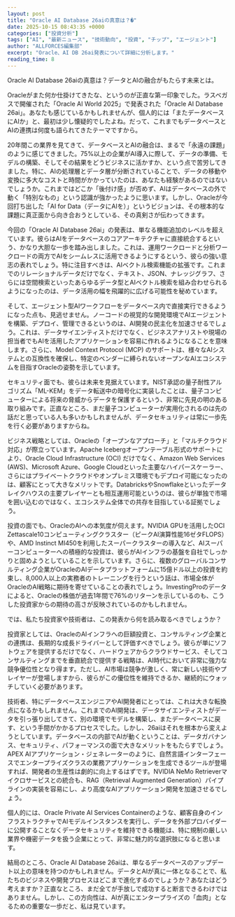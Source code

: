```yaml
---
layout: post
title: "Oracle AI Database 26aiの真意は？�"
date: 2025-10-15 08:43:35 +0000
categories: ["投資分析"]
tags: ["AI", "最新ニュース", "技術動向", "投資", "チップ", "エージェント"]
author: "ALLFORCES編集部"
excerpt: "Oracle、AI DB 26ai発表について詳細に分析します。"
reading_time: 8
---
```


Oracle AI Database 26aiの真意は？データとAIの融合がもたらす未来とは。

Oracleがまた何か仕掛けてきたな、というのが正直な第一印象でした。ラスベガスで開催された「Oracle AI World 2025」で発表された「Oracle AI Database 26ai」。あなたも感じているかもしれませんが、個人的には「またデータベースにAIか」と、最初は少し懐疑的でしたよね。だって、これまでもデータベースとAIの連携は何度も語られてきたテーマですから。

20年間この業界を見てきて、データベースとAIの融合は、まるで「永遠の課題」のように感じてきました。75%以上の企業がAI導入に際して、データの準備、モデルの構築、そしてその結果をどうビジネスに活かすか、という点で苦労してきました。特に、AIの処理層とデータ層が分断されていることで、データの移動や変換に多大なコストと時間がかかっていたのは、あなたも経験があるのではないでしょうか。これまではどこか「後付け感」が否めず、AIはデータベースの外で動く「特別なもの」という認識が強かったように思います。しかし、Oracleが今回打ち出した「AI for Data（データにAIを）」というビジョンは、その根本的な課題に真正面から向き合おうとしている、その真剣さが伝わってきます。

今回の「Oracle AI Database 26ai」の発表は、単なる機能追加のレベルを超えています。彼らはAIをデータベースのコアアーキテクチャに直接統合するという、かなり大胆な一歩を踏み出しました。これは、運用ワークロードと分析ワークロードの両方でAIをシームレスに活用できるようにするという、彼らの強い意志の表れでしょう。特に注目すべきは、AIベクトル検索機能の拡張です。これまでのリレーショナルデータだけでなく、テキスト、JSON、ナレッジグラフ、さらには空間検索といったあらゆるデータ型とAIベクトル検索を組み合わせられるようになったのは、データ活用の幅を飛躍的に広げる可能性を秘めています。

そして、エージェント型AIワークフローをデータベース内で直接実行できるようになった点も、見逃せません。ノーコードの視覚的な開発環境でAIエージェントを構築、デプロイ、管理できるというのは、AI開発の民主化を加速させるでしょう。これは、データサイエンティストだけでなく、ビジネスアナリストや現場の担当者でもAIを活用したアプリケーションを容易に作れるようになることを意味します。さらに、Model Context Protocol (MCP) のサポートは、様々なAIシステムとの互換性を確保し、特定のベンダーに縛られないオープンなAIエコシステムを目指すOracleの姿勢を示しています。

セキュリティ面でも、彼らは未来を見据えています。NIST承認の量子耐性アルゴリズム「ML-KEM」をデータ転送中の暗号化に実装したことは、量子コンピューターによる将来の脅威からデータを保護するという、非常に先見の明のある取り組みです。正直なところ、まだ量子コンピューターが実用化されるのは先の話だと思っている人も多いかもしれませんが、データセキュリティは常に一歩先を行く必要がありますからね。

ビジネス戦略としては、Oracleの「オープンなアプローチ」と「マルチクラウド対応」が際立っています。Apache Icebergオープンテーブル形式のサポートにより、Oracle Cloud Infrastructure (OCI) だけでなく、Amazon Web Services (AWS)、Microsoft Azure、Google Cloudといった主要なハイパースケーラー、さらにはプライベートクラウドやオンプレミス環境でもデプロイ可能になったのは、顧客にとって大きなメリットです。DatabricksやSnowflakeといったデータレイクハウスの主要プレイヤーとも相互運用可能というのは、彼らが単独で市場を囲い込むのではなく、エコシステム全体での共存を目指している証拠でしょう。

投資の面でも、OracleのAIへの本気度が伺えます。NVIDIA GPUを活用したOCI Zettascale10コンピューティングクラスター（ピークAI演算性能16ゼタFLOPS）や、AMD Instinct MI450を利用したスーパークラスターの導入など、AIスーパーコンピューターへの積極的な投資は、彼らがAIインフラの基盤を自社でしっかりと固めようとしていることを示しています。さらに、複数のグローバルコンサルティング企業がOracleのAIデータプラットフォームに15億ドル以上の投資を約束し、8,000人以上の実務者のトレーニングを行うという話は、市場全体がOracleのAI戦略に期待を寄せていることの表れでしょう。InvestingProのデータによると、Oracleの株価が過去1年間で76%のリターンを示しているのも、こうした投資家からの期待の高さが反映されているのかもしれません。

では、私たち投資家や技術者は、この発表から何を読み取るべきでしょうか？

投資家としては、OracleのAIインフラへの巨額投資と、コンサルティング企業との連携は、長期的な成長ドライバーとして評価すべきでしょう。彼らが単にソフトウェアを提供するだけでなく、ハードウェアからクラウドサービス、そしてコンサルティングまでを垂直統合で提供する戦略は、AI時代において非常に強力な競争優位性となり得ます。ただし、AI市場は競争が激しく、常に新しい技術やプレイヤーが登場しますから、彼らがこの優位性を維持できるか、継続的にウォッチしていく必要があります。

技術者、特にデータベースエンジニアやAI開発者にとっては、これは大きな転換点になるかもしれません。これまでのAI開発は、データサイエンティストがデータを引っ張り出してきて、別の環境でモデルを構築し、またデータベースに戻す、という手間がかかるプロセスでした。しかし、26aiはそれを根本から変えようとしています。データベースの内部でAIが動くということは、データガバナンス、セキュリティ、パフォーマンスの面で大きなメリットをもたらすでしょう。APEX AIアプリケーション・ジェネレーターのように、自然言語インターフェースでエンタープライズクラスの業務アプリケーションを生成できるツールが登場すれば、開発者の生産性は劇的に向上するはずです。NVIDIA NeMo Retrieverマイクロサービスとの統合も、RAG（Retrieval Augmented Generation）パイプラインの実装を容易にし、より高度なAIアプリケーション開発を加速させるでしょう。

個人的には、Oracle Private AI Services Containerのような、顧客自身のインフラストラクチャでAIモデルインスタンスを実行し、データを外部プロバイダーに公開することなくデータセキュリティを維持できる機能は、特に規制の厳しい業界や機密データを扱う企業にとって、非常に魅力的な選択肢になると思います。

結局のところ、Oracle AI Database 26aiは、単なるデータベースのアップデート以上の意味を持つのかもしれません。データとAIが真に一体となることで、私たちのビジネスや開発プロセスはどこまで進化するのでしょうか？あなたはどう考えますか？正直なところ、まだ全てが手放しで成功すると断言できるわけではありません。しかし、この方向性は、AIが真にエンタープライズの「血肉」となるための重要な一歩だと、私は見ています。

